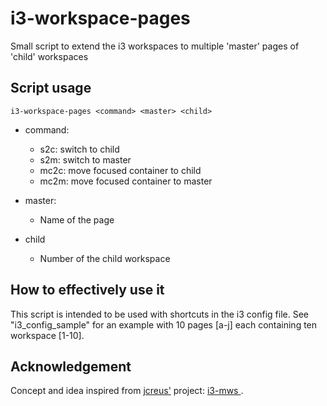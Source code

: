 # i3-workspace-pages
Small script to extend the i3 workspaces to multiple 'master' pages of 'child' workspaces

## Script usage
`i3-workspace-pages <command> <master> <child>`

- command:
  - s2c:    switch to child
  - s2m:    switch to master
  - mc2c:   move focused container to child
  - mc2m:   move focused container to master
  
- master:
  - Name of the page
  
- child
  - Number of the child workspace

## How to effectively use it
This script is intended to be used with shortcuts in the i3 config file. See "i3_config_sample" for an example with 10 pages [a-j] each containing ten workspace [1-10].

## Acknowledgement

Concept and idea inspired from [jcreus'](https://github.com/jcreus) project: [i3-mws
](https://github.com/jcreus).

